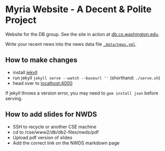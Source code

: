# Myria Website - A Decent & Polite Project

Website for the DB group.
See the site in action at [db.cs.washington.edu](http://db.cs.washington.edu/).

Write your recent news into the news data file [`_data/news.yml`](_data/news.yml).

## How to make changes

* install [jekyll](http://jekyllrb.com/)
* run jekyll `jekyll serve --watch --baseurl ''` (shorthand: `./serve.sh`)
* head over to [localhost:4000](http://127.0.0.1:4000)

If jekyll throws a version error, you may need to `gem install json` before serving.

## How to add slides for NWDS
* SSH to recycle or another CSE machine
* cd to /cse/www2/db/db2-files/nwds/pdf
* Upload pdf version of slides
* Add the correct link on the NWDS markdown page
